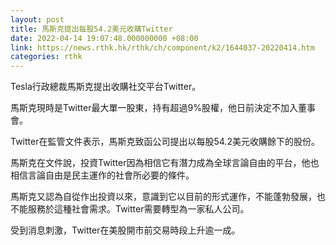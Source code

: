 ```yaml
---
layout: post
title: 馬斯克提出每股54.2美元收購Twitter
date: 2022-04-14 19:07:48.000000000 +08:00
link: https://news.rthk.hk/rthk/ch/component/k2/1644037-20220414.htm
categories: rthk
---
```


Tesla行政總裁馬斯克提出收購社交平台Twitter。

馬斯克現時是Twitter最大單一股東，持有超過9%股權，他日前決定不加入董事會。

Twitter在監管文件表示，馬斯克致函公司提出以每股54.2美元收購餘下的股份。

馬斯克在文件說，投資Twitter因為相信它有潛力成為全球言論自由的平台，他也相信言論自由是民主運作的社會所必要的條件。

馬斯克又認為自從作出投資以來，意識到它以目前的形式運作，不能蓬勃發展，也不能服務於這種社會需求。Twitter需要轉型為一家私人公司。

受到消息刺激，Twitter在美股開市前交易時段上升逾一成。
